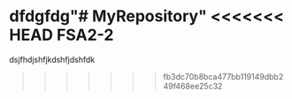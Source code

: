 dfdgfdg"# MyRepository" 
<<<<<<< HEAD
FSA2-2
=======


dsjfhdjshfjkdshfjdshfdk
>>>>>>> fb3dc70b8bca477bb119149dbb249f468ee25c32
